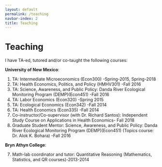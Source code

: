 ```yaml
---
layout: default
permalink: /teaching
navbar-index: 2
title: Teaching
---
```


Teaching
========

I have TA-ed, tutored and/or co-taught the following courses:

**University of New Mexico**:

1. TA: Intermediate Microeconomics (Econ300) -Spring-2015, Spring-2018
2. TA: Health Economics, Politics, and Policy (HMHV301) -Fall 2016
3. TA: Science, Awareness, and Public Policy: Danda River Ecological Monitoring Program (DEMP)(Econ451) -Fall 2016
4. TA: Labor Economics (Econ320) -Spring 2015
5. TA: Ecological Economics (Econ342) -Fall 2014
6. TA: Health Economics (Econ335) -Fall 2014
7. Co-instructor/Co-supervisor (with Dr. Richard Santos): Independent Study Course on Applications in
Health Economics- Fall 2018
8. Graduate Student Mentor: Science, Awareness, and Public Policy: Danda River
Ecological Monitoring Program (DEMP)(Econ451) (Topics course: Dr. Alok K. Bohara) -Fall 2016

**Bryn Athyn College**:

7. Math-lab coordinator and tutor: Quantitative Reasoning (Mathematics, Statistics, and QR courses)-2013-2014

